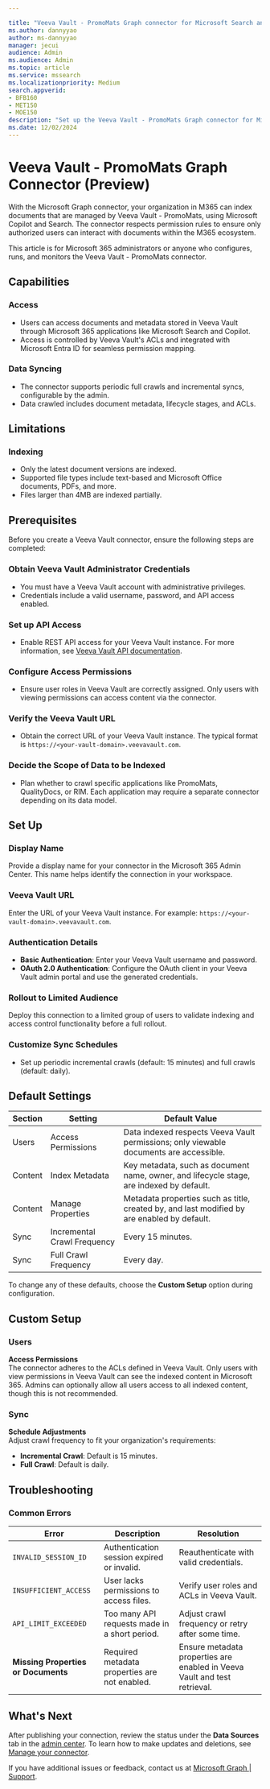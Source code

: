 ```yaml
--- 

title: "Veeva Vault - PromoMats Graph connector for Microsoft Search and Copilot" 
ms.author: dannyyao
author: ms-dannyyao
manager: jecui
audience: Admin
ms.audience: Admin 
ms.topic: article 
ms.service: mssearch 
ms.localizationpriority: Medium 
search.appverid: 
- BFB160 
- MET150 
- MOE150 
description: "Set up the Veeva Vault - PromoMats Graph connector for Microsoft Search and Copilot" 
ms.date: 12/02/2024
---
```


# Veeva Vault - PromoMats Graph Connector (Preview)

With the Microsoft Graph connector, your organization in M365 can index documents that are managed by Veeva Vault - PromoMats, using Microsoft Copilot and Search. The connector respects permission rules to ensure only authorized users can interact with documents within the M365 ecosystem.

This article is for Microsoft 365 administrators or anyone who configures, runs, and monitors the Veeva Vault - PromoMats connector.

## Capabilities

### Access
- Users can access documents and metadata stored in Veeva Vault through Microsoft 365 applications like Microsoft Search and Copilot.
- Access is controlled by Veeva Vault's ACLs and integrated with Microsoft Entra ID for seamless permission mapping.

### Data Syncing
- The connector supports periodic full crawls and incremental syncs, configurable by the admin.
- Data crawled includes document metadata, lifecycle stages, and ACLs.

## Limitations
### Indexing
- Only the latest document versions are indexed.
- Supported file types include text-based and Microsoft Office documents, PDFs, and more.
- Files larger than 4MB are indexed partially.

## Prerequisites
Before you create a Veeva Vault connector, ensure the following steps are completed:

### Obtain Veeva Vault Administrator Credentials
- You must have a Veeva Vault account with administrative privileges.
- Credentials include a valid username, password, and API access enabled.

### Set up API Access
- Enable REST API access for your Veeva Vault instance. For more information, see [Veeva Vault API documentation](https://developer.veevavault.com/docs/).

### Configure Access Permissions
- Ensure user roles in Veeva Vault are correctly assigned. Only users with viewing permissions can access content via the connector.

### Verify the Veeva Vault URL
- Obtain the correct URL of your Veeva Vault instance. The typical format is `https://<your-vault-domain>.veevavault.com`.

### Decide the Scope of Data to be Indexed
- Plan whether to crawl specific applications like PromoMats, QualityDocs, or RIM. Each application may require a separate connector depending on its data model.

## Set Up

### Display Name
Provide a display name for your connector in the Microsoft 365 Admin Center. This name helps identify the connection in your workspace.

### Veeva Vault URL
Enter the URL of your Veeva Vault instance. For example: `https://<your-vault-domain>.veevavault.com`.

### Authentication Details
- **Basic Authentication**: Enter your Veeva Vault username and password.
- **OAuth 2.0 Authentication**: Configure the OAuth client in your Veeva Vault admin portal and use the generated credentials.

### Rollout to Limited Audience
Deploy this connection to a limited group of users to validate indexing and access control functionality before a full rollout.

### Customize Sync Schedules
- Set up periodic incremental crawls (default: 15 minutes) and full crawls (default: daily).

## Default Settings

| Section | Setting               | Default Value |
|---------|-----------------------|---------------|
| Users   | Access Permissions   | Data indexed respects Veeva Vault permissions; only viewable documents are accessible. |
| Content | Index Metadata       | Key metadata, such as document name, owner, and lifecycle stage, are indexed by default. |
| Content | Manage Properties    | Metadata properties such as title, created by, and last modified by are enabled by default. |
| Sync    | Incremental Crawl Frequency | Every 15 minutes. |
| Sync    | Full Crawl Frequency | Every day. |

To change any of these defaults, choose the **Custom Setup** option during configuration.

## Custom Setup

### Users
**Access Permissions**  
The connector adheres to the ACLs defined in Veeva Vault. Only users with view permissions in Veeva Vault can see the indexed content in Microsoft 365. Admins can optionally allow all users access to all indexed content, though this is not recommended.

### Sync
**Schedule Adjustments**  
Adjust crawl frequency to fit your organization's requirements:
- **Incremental Crawl**: Default is 15 minutes.
- **Full Crawl**: Default is daily.

## Troubleshooting

### Common Errors

| Error                   | Description                               | Resolution                                                                 |
|-------------------------|-------------------------------------------|---------------------------------------------------------------------------|
| `INVALID_SESSION_ID`    | Authentication session expired or invalid.| Reauthenticate with valid credentials.                                   |
| `INSUFFICIENT_ACCESS`   | User lacks permissions to access files.   | Verify user roles and ACLs in Veeva Vault.                               |
| `API_LIMIT_EXCEEDED`    | Too many API requests made in a short period. | Adjust crawl frequency or retry after some time.                        |
| **Missing Properties or Documents** | Required metadata properties are not enabled. | Ensure metadata properties are enabled in Veeva Vault and test retrieval.|

## What's Next

After publishing your connection, review the status under the **Data Sources** tab in the [admin center](https://admin.microsoft.com). To learn how to make updates and deletions, see [Manage your connector](manage-connector.md).

If you have additional issues or feedback, contact us at [Microsoft Graph | Support](https://developer.microsoft.com/en-us/graph/support).
